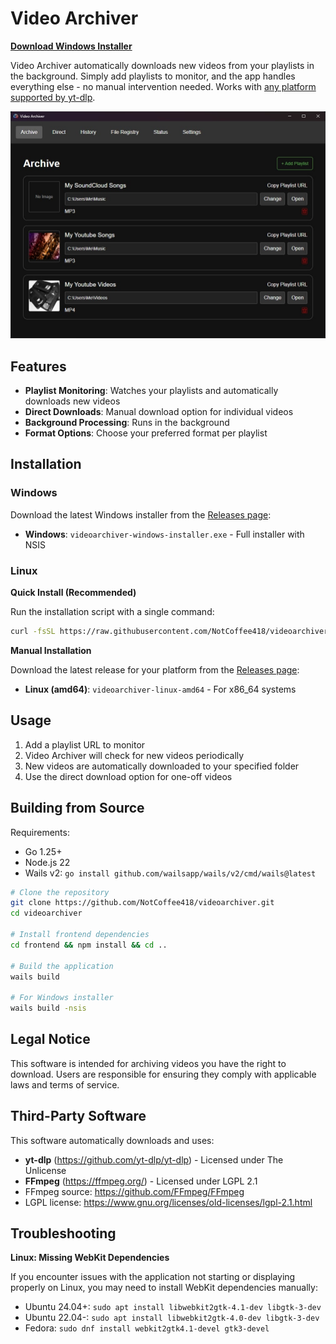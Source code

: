 # Video Archiver
**[Download Windows Installer](https://github.com/NotCoffee418/videoarchiver/releases/latest/download/videoarchiver-windows-installer.exe)**

Video Archiver automatically downloads new videos from your playlists in the background. Simply add playlists to monitor, and the app handles everything else - no manual intervention needed. Works with [any platform supported by yt-dlp](https://github.com/yt-dlp/yt-dlp/blob/master/supportedsites.md).

![Video Archiver Preview](https://raw.githubusercontent.com/NotCoffee418/videoarchiver/refs/heads/main/preview.jpg)

## Features

- **Playlist Monitoring**: Watches your playlists and automatically downloads new videos
- **Direct Downloads**: Manual download option for individual videos
- **Background Processing**: Runs in the background
- **Format Options**: Choose your preferred format per playlist

## Installation

### Windows

Download the latest Windows installer from the [Releases page](https://github.com/NotCoffee418/videoarchiver/releases):

- **Windows**: `videoarchiver-windows-installer.exe` - Full installer with NSIS

### Linux

**Quick Install (Recommended)**

Run the installation script with a single command:

```bash
curl -fsSL https://raw.githubusercontent.com/NotCoffee418/videoarchiver/refs/heads/main/install.sh | bash
```

**Manual Installation**

Download the latest release for your platform from the [Releases page](https://github.com/NotCoffee418/videoarchiver/releases):

- **Linux (amd64)**: `videoarchiver-linux-amd64` - For x86_64 systems

## Usage

1. Add a playlist URL to monitor
2. Video Archiver will check for new videos periodically
3. New videos are automatically downloaded to your specified folder
4. Use the direct download option for one-off videos

## Building from Source

Requirements:
- Go 1.25+
- Node.js 22
- Wails v2: `go install github.com/wailsapp/wails/v2/cmd/wails@latest`

```bash
# Clone the repository
git clone https://github.com/NotCoffee418/videoarchiver.git
cd videoarchiver

# Install frontend dependencies
cd frontend && npm install && cd ..

# Build the application
wails build

# For Windows installer
wails build -nsis
```

## Legal Notice

This software is intended for archiving videos you have the right to download. Users are responsible for ensuring they comply with applicable laws and terms of service.

## Third-Party Software

This software automatically downloads and uses:

- **yt-dlp** (https://github.com/yt-dlp/yt-dlp) - Licensed under The Unlicense
- **FFmpeg** (https://ffmpeg.org/) - Licensed under LGPL 2.1
 - FFmpeg source: https://github.com/FFmpeg/FFmpeg
 - LGPL license: https://www.gnu.org/licenses/old-licenses/lgpl-2.1.html

## Troubleshooting

**Linux: Missing WebKit Dependencies**

If you encounter issues with the application not starting or displaying properly on Linux, you may need to install WebKit dependencies manually:

- Ubuntu 24.04+: `sudo apt install libwebkit2gtk-4.1-dev libgtk-3-dev`
- Ubuntu 22.04-: `sudo apt install libwebkit2gtk-4.0-dev libgtk-3-dev`  
- Fedora: `sudo dnf install webkit2gtk4.1-devel gtk3-devel`
